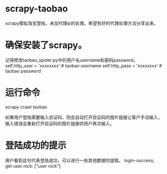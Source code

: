 # scrapy-taobao
scrapy模拟淘宝登陆，未加代理ip的处理。希望有好的代理处理方法分享出来。

# 确保安装了scrapy。
记得修改taobao_spider.py中的用户名username和密码password。
self.http_user = 'xxxxxxxx'   # taobao username
self.http_pass = 'xxxxxxxx'   # taobao password

# 运行命令
scrapy crawl taobao

如果用户登陆需要输入验证码，则会自动打开验证码的图片链接让客户手动输入，输入错误会重新打开验证码的图片链接供用户再次输入。

# 登陆成功的提示
用户看到这句代表登陆成功，可以进行一些其他数据的提取。
  login-success, get user nick: ["user nick"]
